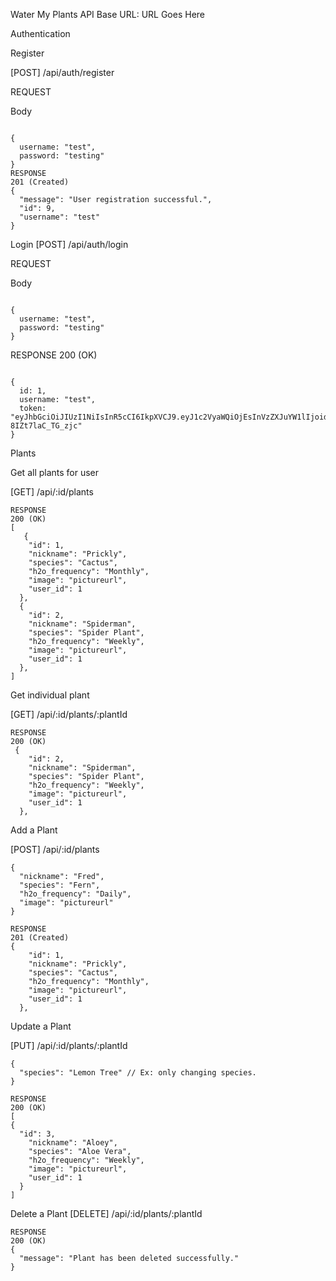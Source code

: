 Water My Plants API
Base URL:
URL Goes Here

Authentication

Register

[POST] /api/auth/register

REQUEST

Body

	

```

{
  username: "test",
  password: "testing"
}
RESPONSE
201 (Created)
{
  "message": "User registration successful.",
  "id": 9,
  "username": "test"
}
```
Login
[POST] /api/auth/login

REQUEST

Body



```

{
  username: "test",
  password: "testing"
}
```

RESPONSE
200 (OK)
```

{
  id: 1,
  username: "test",
  token: "eyJhbGciOiJIUzI1NiIsInR5cCI6IkpXVCJ9.eyJ1c2VyaWQiOjEsInVzZXJuYW1lIjoidGVzdCIsImlhdCI6MTU4MzExODAzNiwiZXhwIjoxNTg0MzI3NjM2fQ.Yd5JCaZJ6cDhGFwSgd1NoOyJ4E4-8IZt7laC_TG_zjc"
}
```
Plants

Get all plants for user

[GET] /api/:id/plants


```
RESPONSE
200 (OK)
[
   {
    "id": 1,
    "nickname": "Prickly",
    "species": "Cactus",
    "h2o_frequency": "Monthly",
    "image": "pictureurl",
    "user_id": 1
  },
  {
    "id": 2,
    "nickname": "Spiderman",
    "species": "Spider Plant",
    "h2o_frequency": "Weekly",
    "image": "pictureurl",
    "user_id": 1
  },
]
```
Get individual plant

[GET] /api/:id/plants/:plantId

```
RESPONSE
200 (OK)
 {
    "id": 2,
    "nickname": "Spiderman",
    "species": "Spider Plant",
    "h2o_frequency": "Weekly",
    "image": "pictureurl",
    "user_id": 1
  },
```
Add a Plant

[POST] /api/:id/plants


```
{
  "nickname": "Fred",
  "species": "Fern",
  "h2o_frequency": "Daily",
  "image": "pictureurl"
}
```
```
RESPONSE
201 (Created)
{
    "id": 1,
    "nickname": "Prickly",
    "species": "Cactus",
    "h2o_frequency": "Monthly",
    "image": "pictureurl",
    "user_id": 1
  },
```
Update a Plant

[PUT] /api/:id/plants/:plantId



```
{
  "species": "Lemon Tree" // Ex: only changing species.
}
```
```
RESPONSE
200 (OK)
[
{
  "id": 3,
    "nickname": "Aloey",
    "species": "Aloe Vera",
    "h2o_frequency": "Weekly",
    "image": "pictureurl",
    "user_id": 1
  }
]
```
Delete a Plant
[DELETE] /api/:id/plants/:plantId



```
RESPONSE
200 (OK)
{
  "message": "Plant has been deleted successfully."
}